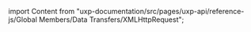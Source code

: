 
import Content from "uxp-documentation/src/pages/uxp-api/reference-js/Global Members/Data Transfers/XMLHttpRequest";

<Content query="product=xd"/>
